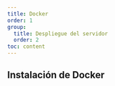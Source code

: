 ```yaml
---
title: Docker
order: 1
group: 
  title: Despliegue del servidor
  order: 2
toc: content
---
```


## Instalación de Docker



